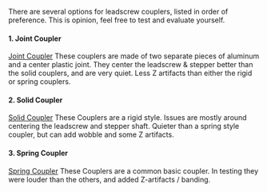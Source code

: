 There are several options for leadscrew couplers, listed in order of preference.  This is opinion, feel free to test and evaluate yourself.

#### 1. Joint Coupler
[Joint Coupler](/wiki/images/joint_coupler.jpg)
These couplers are made of two separate pieces of aluminum and a center plastic joint. They center the leadscrew & stepper better than the solid couplers, and are very quiet. Less Z artifacts than either the rigid or spring couplers.



#### 2. Solid Coupler
[Solid Coupler](/wiki/images/solid_coupler.jpg)
These Couplers are a rigid style. Issues are mostly around centering the leadscrew and stepper shaft.  Quieter than a spring style coupler, but can add wobble and some Z artifacts.



#### 3. Spring Coupler
[Spring Coupler](/wiki/images/spring_coupler.jpg)
These Couplers are a common basic coupler. In testing they were louder than the others, and added Z-artifacts / banding.

